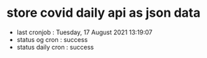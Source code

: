 # store covid daily api as json data

- last cronjob : Tuesday, 17 August 2021 13:19:07
- status og cron : success
- status daily cron : success
      
      